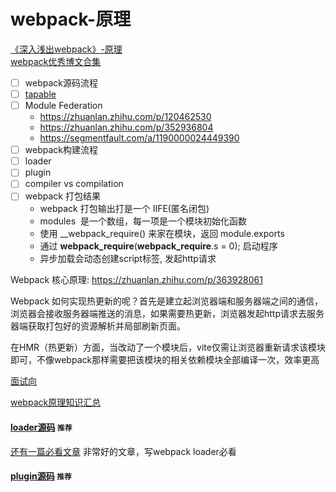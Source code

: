# webpack-原理

[《深入浅出webpack》-原理 ](http://webpack.wuhaolin.cn/5%E5%8E%9F%E7%90%86/)  
[webpack优秀博文合集](https://github.com/webpack-china/awesome-webpack-cn)

- [ ] webpack源码流程
- [ ] [tapable](https://github.com/webpack/tapable) 
- [ ] Module Federation
  - https://zhuanlan.zhihu.com/p/120462530
  - https://zhuanlan.zhihu.com/p/352936804
  - https://segmentfault.com/a/1190000024449390
- [ ] webpack构建流程
- [ ] loader 
- [ ] plugin
- [ ] compiler vs compilation
- [ ] webpack 打包结果
  - webpack 打包输出打是一个 IIFE(匿名闭包) 
  - modules  是一个数组，每一项是一个模块初始化函数  
  - 使用 __webpack_require() 来家在模块，返回 module.exports  
  - 通过 __webpack_require__(__webpack_require__.s = 0); 启动程序  
  - 异步加载会动态创建script标签, 发起http请求

Webpack 核心原理: https://zhuanlan.zhihu.com/p/363928061


Webpack 如何实现热更新的呢？首先是建立起浏览器端和服务器端之间的通信，浏览器会接收服务器端推送的消息，如果需要热更新，浏览器发起http请求去服务器端获取打包好的资源解析并局部刷新页面。  

在HMR（热更新）方面，当改动了一个模块后，vite仅需让浏览器重新请求该模块即可，不像webpack那样需要把该模块的相关依赖模块全部编译一次，效率更高  


[面试向](https://juejin.cn/post/6943468761575849992)

[webpack原理知识汇总](https://mp.weixin.qq.com/s/KlxCK9KsY6KHw67YPD4Ftw)

#### [loader源码](https://blog.csdn.net/vv_bug/article/details/107722103) `推荐`
  [还有一篇必看文章](https://segmentfault.com/a/1190000021657031)
  非常好的文章，写webpack loader必看

#### [plugin源码](https://segmentfault.com/a/1190000021593923) `推荐`